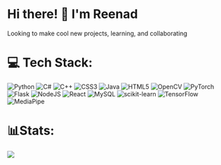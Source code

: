 # Hi there! 👋 I'm Reenad 
 


Looking to make cool new projects, learning, and collaborating


# 💻 Tech Stack:
![Python](https://img.shields.io/badge/python-3670A0?style=for-the-badge&logo=python&logoColor=ffdd54)
![C#](https://img.shields.io/badge/c%23-%23239120?style=for-the-badge&logo=csharp&logoColor=white)
![C++](https://img.shields.io/badge/c%2B%2B-%2300599C?style=for-the-badge&logo=c%2B%2B&logoColor=white)
![CSS3](https://img.shields.io/badge/css3-%231572B6?style=for-the-badge&logo=css3&logoColor=white)
![Java](https://img.shields.io/badge/java-%23ED8B00?style=for-the-badge&logo=openjdk&logoColor=white)
![HTML5](https://img.shields.io/badge/html5-%23E34F26?style=for-the-badge&logo=html5&logoColor=white)
![OpenCV](https://img.shields.io/badge/opencv-%230039A7?style=for-the-badge&logo=opencv&logoColor=white)
![PyTorch](https://img.shields.io/badge/PyTorch-%23EE4C2C?style=for-the-badge&logo=pytorch&logoColor=white)
![Flask](https://img.shields.io/badge/flask-%23000?style=for-the-badge&logo=flask&logoColor=white)
![NodeJS](https://img.shields.io/badge/node.js-6DA55F?style=for-the-badge&logo=node.js&logoColor=white)
![React](https://img.shields.io/badge/react-%2320232a?style=for-the-badge&logo=react&logoColor=%2361DAFB)
![MySQL](https://img.shields.io/badge/mysql-4479A1?style=for-the-badge&logo=mysql&logoColor=white)
![scikit-learn](https://img.shields.io/badge/scikit--learn-%23F7931E?style=for-the-badge&logo=scikit-learn&logoColor=white)
![TensorFlow](https://img.shields.io/badge/TensorFlow-%23FF6F00?style=for-the-badge&logo=tensorflow&logoColor=white)
![MediaPipe](https://img.shields.io/badge/MediaPipe-%2300C8A8?style=for-the-badge&logo=mediapipe&logoColor=white)




# 📊Stats:


![](https://github-readme-stats.vercel.app/api/top-langs/?username=Reenook&theme=dark&hide_border=false&include_all_commits=false&count_private=false&layout=compact)

<!-- Proudly created with GPRM ( https://gprm.itsvg.in ) -->
